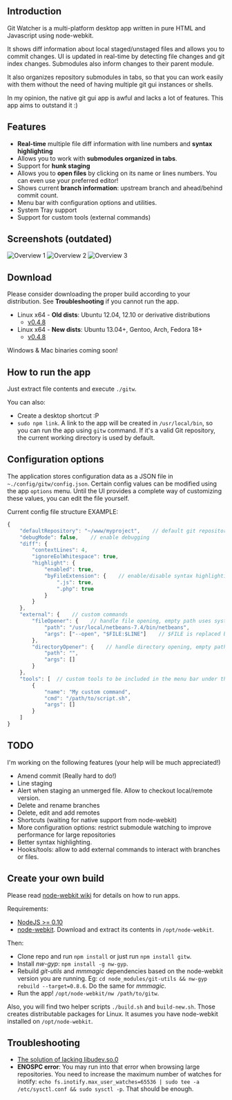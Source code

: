 ## Introduction

Git Watcher is a multi-platform desktop app written in pure HTML and Javascript using node-webkit.

It shows diff information about local staged/unstaged files and allows you to commit changes. UI is updated in real-time by detecting file changes and git index changes. Submodules also inform changes to their parent module.

It also organizes repository submodules in tabs, so that you can work easily with them without the need of having multiple git gui instances or shells.

In my opinion, the native git gui app is awful and lacks a lot of features. This app aims to outstand it :)

## Features

* **Real-time** multiple file diff information with line numbers and **syntax highlighting**
* Allows you to work with **submodules organized in tabs**.
* Support for **hunk staging**
* Allows you to **open files** by clicking on its name or lines numbers. You can even use your preferred editor!
* Shows current **branch information**: upstream branch and ahead/behind commit count.
* Menu bar with configuration options and utilities.
* System Tray support
* Support for custom tools (external commands)

## Screenshots (outdated)
![Overview 1](http://gitw.zedplan.com/screenshots/gitw1.png)
![Overview 2](http://gitw.zedplan.com/screenshots/gitw2.png)
![Overview 3](http://gitw.zedplan.com/screenshots/gitw3.png)

## Download

Please consider downloading the proper build according to your distribution. 
See __Troubleshooting__ if you cannot run the app.

* Linux x64 - __Old dists__: Ubuntu 12.04, 12.10 or derivative distributions
	* [v0.4.8](https://bitbucket.org/demian85/git-watcher/downloads/gitw-linux-x64-v0.4.8.tar.gz)
* Linux x64 - __New dists__: Ubuntu 13.04+, Gentoo, Arch, Fedora 18+
	* [v0.4.8](https://bitbucket.org/demian85/git-watcher/downloads/gitw-linux-x64-new-v0.4.8.tar.gz)

Windows & Mac binaries coming soon!

## How to run the app

Just extract file contents and execute `./gitw`.

You can also:

* Create a desktop shortcut :P
* `sudo npm link`. A link to the app will be created in `/usr/local/bin`, so you can run the app using `gitw` command. If it's a valid Git repository, the current working directory is used by default.

## Configuration options

The application stores configuration data as a JSON file in `~./config/gitw/config.json`.
Certain config values can be modified using the app `options` menu. Until the UI provides a complete way of customizing these values, you can edit the file yourself.

Current config file structure EXAMPLE:

```Javascript
{
	"defaultRepository": "~/www/myproject",    // default git repository to load on startup
	"debugMode": false,    // enable debugging
	"diff": {
		"contextLines": 4,
		"ignoreEolWhitespace": true,
		"highlight": {
			"enabled": true,
			"byFileExtension": {    // enable/disable syntax highlighting by file extension
				".js": true,
				".php": true
			}
		}
	},
	"external": {    // custom commands
		"fileOpener": {    // handle file opening, empty path uses system default application
			"path": "/usr/local/netbeans-7.4/bin/netbeans",
			"args": ["--open", "$FILE:$LINE"]    // $FILE is replaced by the file path. $LINE is replaced by line number (if available)
		},
		"directoryOpener": {    // handle directory opening, empty path uses system default application
			"path": "",
			"args": []
		}
	},
	"tools": [	// custom tools to be included in the menu bar under the "Tools" menu
		{
			"name": "My custom command",
			"cmd": "/path/to/script.sh",
			"args": []
		}
	]
}
```

## TODO

I'm working on the following features
(your help will be much appreciated!)

* Amend commit (Really hard to do!)
* Line staging
* Alert when staging an unmerged file. Allow to checkout local/remote version.
* Delete and rename branches
* Delete, edit and add remotes
* Shortcuts (waiting for native support from node-webkit)
* More configuration options: restrict submodule watching to improve performance for large repositories
* Better syntax highlighting.
* Hooks/tools: allow to add external commands to interact with branches or files.

## Create your own build

Please read [node-webkit wiki](https://github.com/rogerwang/node-webkit/wiki) for details on how to run apps.

Requirements:

* [NodeJS >= 0.10](http://nodejs.org/download/)
* [node-webkit](https://github.com/rogerwang/node-webkit#downloads). Download and extract its contents in `/opt/node-webkit`.


Then:

* Clone repo and run `npm install` or just run `npm install gitw`.
* Install *nw-gyp*: `npm install -g nw-gyp`.
* Rebuild *git-utils* and *mmmagic* dependencies based on the node-webkit version you are running. Eg: `cd node_modules/git-utils && nw-gyp rebuild --target=0.8.6`. Do the same for *mmmagic*.
* Run the app! `/opt/node-webkit/nw /path/to/gitw`.

Also, you will find two helper scripts `./build.sh` and `build-new.sh`. Those creates distributable packages for Linux. It asumes you have node-webkit installed on `/opt/node-webkit`.

## Troubleshooting

* [The solution of lacking libudev.so.0](https://github.com/rogerwang/node-webkit/wiki/The-solution-of-lacking-libudev.so.0)
* __ENOSPC error__: You may run into that error when browsing large repositories. You need to increase the maximum number of watches for inotify: `echo fs.inotify.max_user_watches=65536 | sudo tee -a /etc/sysctl.conf && sudo sysctl -p`. That should be enough.

